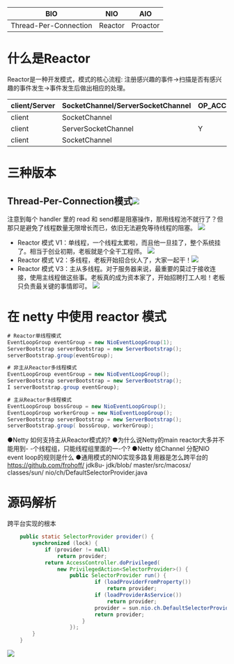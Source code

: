 | BIO |NIO  |AIO
|--|--|--|
| Thread-Per-Connection | Reactor |  Proactor|

# 什么是Reactor
Reactor是一种开发模式，模式的核心流程:
注册感兴趣的事件->扫描是否有感兴趣的事件发生->事件发生后做出相应的处理。

| client/Server |SocketChannel/ServerSocketChannel  | OP_ACCEPT|OP_CONNECT   |OP_WRITE|OP_READ
|--|--|--|--|--|--|
| client | SocketChannel |  |Y|Y|Y|Y|
| client | ServerSocketChannel | Y |||||
| client | SocketChannel |||Y|Y|
# 三种版本
## Thread-Per-Connection模式![](https://img-blog.csdnimg.cn/20201210220757211.png?x-oss-process=image/watermark,type_ZmFuZ3poZW5naGVpdGk,shadow_10,text_aHR0cHM6Ly9ibG9nLmNzZG4ubmV0L3FxXzMzNTg5NTEw,size_1,color_FFFFFF,t_70)

注意到每个 handler 里的 read 和 send都是阻塞操作，那用线程池不就行了？但那只是避免了线程数量无限增长而已，依旧无法避免等待线程的阻塞。
![](https://img-blog.csdnimg.cn/2020121022133866.png?x-oss-process=image/watermark,type_ZmFuZ3poZW5naGVpdGk,shadow_10,text_aHR0cHM6Ly9ibG9nLmNzZG4ubmV0L3FxXzMzNTg5NTEw,size_1,color_FFFFFF,t_70)
- Reactor 模式 V1：单线程，一个线程太累啦，而且他一旦挂了，整个系统挂了。相当于创业初期，老板就是个全干工程师。
![](https://img-blog.csdnimg.cn/20201210221414672.png?x-oss-process=image/watermark,type_ZmFuZ3poZW5naGVpdGk,shadow_10,text_aHR0cHM6Ly9ibG9nLmNzZG4ubmV0L3FxXzMzNTg5NTEw,size_1,color_FFFFFF,t_70)
- Reactor 模式 V2：多线程，老板开始招合伙人了，大家一起干！![](https://img-blog.csdnimg.cn/20201210221611888.png?x-oss-process=image/watermark,type_ZmFuZ3poZW5naGVpdGk,shadow_10,text_aHR0cHM6Ly9ibG9nLmNzZG4ubmV0L3FxXzMzNTg5NTEw,size_1,color_FFFFFF,t_70)
- Reactor 模式 V3：主从多线程。对于服务器来说，最重要的莫过于接收连接，使用主线程做这些事。老板真的成为资本家了，开始招聘打工人啦！老板只负责最关键的事情即可。
![](https://img-blog.csdnimg.cn/20201210221718404.png?x-oss-process=image/watermark,type_ZmFuZ3poZW5naGVpdGk,shadow_10,text_aHR0cHM6Ly9ibG9nLmNzZG4ubmV0L3FxXzMzNTg5NTEw,size_1,color_FFFFFF,t_70)
# 在 netty 中使用 reactor 模式
```java
# Reactor单线程模式
EventLoopGroup eventGroup = new NioEventLoopGroup(1);
ServerBootstrap serverBootstrap = new ServerBootstrap();
serverBootstrap.group(eventGroup);

# 非主从Reactor多线程模式
EventLoopGroup eventGroup = new NioEventLoopGroup();
ServerBootstrap serverBootstrap = new ServerBootstrap();
I serverBootstrap.group eventGroup);

# 主从Reactor多线程模式
EventLoopGroup bossGroup = new NioEventLoopGroup();
EventLoopGroup workerGroup = new NioEventLoopGroup();
ServerBootstrap serverBootstrap = new ServerBootstrap();
serverBootstrap.group( bossGroup, workerGroup);
```
●Netty 如何支持主从Reactor模式的?
●为什么说Netty的main reactor大多并不能用到- -个线程组，只能线程组里面的一-个?
●Netty 给Channel 分配NIO event loop的规则是什么
●通用模式的NIO实现多路复用器是怎么跨平台的
https://github.com/frohoff/ jdk8u-
jdk/blob/ master/src/macosx/ classes/sun/ nio/ch/DefaultSelectorProvider.java

# 源码解析
跨平台实现的根本

```java
    public static SelectorProvider provider() {
        synchronized (lock) {
            if (provider != null)
                return provider;
            return AccessController.doPrivileged(
                new PrivilegedAction<SelectorProvider>() {
                    public SelectorProvider run() {
                            if (loadProviderFromProperty())
                                return provider;
                            if (loadProviderAsService())
                                return provider;
                            provider = sun.nio.ch.DefaultSelectorProvider.create();
                            return provider;
                        }
                    });
        }
    }
```
![](https://img-blog.csdnimg.cn/20201210224408226.png?x-oss-process=image/watermark,type_ZmFuZ3poZW5naGVpdGk,shadow_10,text_aHR0cHM6Ly9ibG9nLmNzZG4ubmV0L3FxXzMzNTg5NTEw,size_1,color_FFFFFF,t_70)
